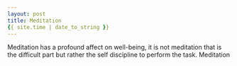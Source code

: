 ```yaml
---
layout: post
title: Meditation
{{ site.time | date_to_string }}
---
```


Meditation has a profound affect on well-being, it is not meditation that is the difficult part but rather the self discipline to perform the task. Meditation 
